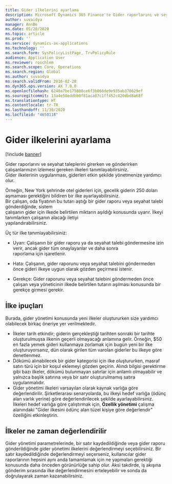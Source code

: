 ```yaml
---
title: Gider ilkelerini ayarlama
description: Microsoft Dynamics 365 Finance'te Gider raporlarını ve seyahat taleplerini girerken ve gönderirken çalışanlarınızın izlemesi gereken gider ilkelerini tanımlayabilirsiniz.
author: suvaidya
manager: AnnBe
ms.date: 05/20/2020
ms.topic: article
ms.prod: ''
ms.service: dynamics-ax-applications
ms.technology: ''
ms.search.form: SysPolicyListPage, TrvPolicyRule
audience: Application User
ms.reviewer: roschlom
ms.search.scope: Core, Operations
ms.search.region: Global
ms.author: suvaidya
ms.search.validFrom: 2016-02-28
ms.dyn365.ops.version: AX 7.0.0
ms.openlocfilehash: 6240a7be175800ce6f3b066de9e935ab370629ef
ms.sourcegitcommit: 13a4e58eddbb0f81aca07c1ff452c420dbd8a68f
ms.translationtype: HT
ms.contentlocale: tr-TR
ms.lasthandoff: 11/30/2020
ms.locfileid: "4650118"
---
```

# <a name="set-up-expense-policies"></a>Gider ilkelerini ayarlama

[!include [banner](../includes/banner.md)]

Gider raporlarını ve seyahat taleplerini girerken ve gönderirken çalışanlarınızın izlemesi gereken ilkeleri tanımlayabilirsiniz.         
Gider ilkelerinin uygulanması, giderleri etkin şekilde yönetmenize yardımcı olur.         

Örneğin, New York şehrinde otel giderleri için, gecelik giderin 250 doları aşmaması gerektiğini bildiren bir ilke ayarlayabilirsiniz.       
Bir çalışan, oda fiyatının bu tutarı aştığı bir gider raporu veya seyahat talebi gönderdiğinde, sistem        
çalışanın gider için ilkede belirtilen miktarın aşıldığı konusunda uyarır. İlkeyi tanımlarken çalışanın alacağı iletiyi         
yapılandırabilirsiniz.      
        
Üç tür ilke tanımlayabilirsiniz:         
        
- Uyarı: Çalışanın bir gider raporu ya da seyahat talebi göndermesine izin verir, ancak gider tüm onaylayanlar ve daha sonra         
  raporlama için işaretlenir.        

- Hata: Çalışanın, gider raporunu veya seyahat talebini göndermeden önce gideri ilkeye uygun olarak gözden geçirmesi istenir.       
 
 - Gerekçe: Gider raporunu veya seyahat talebini göndermeden önce çalışan veya yöneticinin ilkede belirtilen tutarın aşılması konusunda bir gerekçe girmesi gerekir.        

## <a name="policy-tips"></a>İlke ipuçları
Burada, gider yönetimi konusunda yeni ilkeler oluştururken size yardımcı olabilecek birkaç öneriye yer verilmektedir. 
* İlkeler tarih etkindir; giderin gerçekleştiği tarihten sonraki bir tarihte oluşturulmuşsa ilkenin geçerli olmayacağı anlamına gelir. Örneğin, $50 en fazla yemek gideri kullanmaya zorlamak için bugün yeni bir ilke oluşturuyorsanız, dün olarak girilen tüm varolan giderler bu ilkeye göre denetlenmez.
* Dökümü alınabilecek bir gider kategorisi için ilke oluştururken, masraf satırı türü için bir koşul eklemeyi gözden geçirin. Alındı bilgisi gerektirme gibi bazı ilkeler, dökümü bulunmayan satırlar için anlamlı olmayabilir ve yalnızca başlık satırına veya bir satır oluşturulmamış satıra uygulanmalıdır. 
* Gider yönetimi ilkeleri varsayılan olarak kaynak varlığa göre değerlendirilir. Şirketlerarası senaryolarda, bu ilkeyi hedef varlığa (ödünç alan varlık yerine) göre değerlendirilecek şekilde ayarlayabilirsiniz. İlkeleri hedef varlığa göre çalıştırmak için, **Özellik yönetimi** çalışma alanındaki "Gider ilkesini ödünç alan tüzel kişiye göre değerlendir" özelliğini etkinleştirin.

## <a name="when-to-evaluate-policies"></a>İlkeler ne zaman değerlendirilir

Gider yönetimi parametrelerinde, bir satır kaydedildiğinde veya gider raporu gönderildiğinde gider yönetimi ilkelerini değerlendirmeyi seçebilirsiniz. Bir satır kaydedildiğinde değerlendirmeyi seçerseniz, kullanıcılar gider raporlarının hepsini aynı anda tamamlamak için ne yapmaları gerektiği konusunda daha önceden görünürlüğe sahip olur. Aksi takdirde, iş akışına gönderim sırasında ilke değerlendirmesini erteleyebilir ve sonda da doğrulayarak zaman kazanabilirsiniz.
